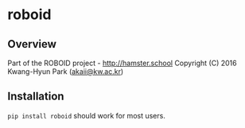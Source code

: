 # roboid

## Overview
Part of the ROBOID project - http://hamster.school
Copyright (C) 2016 Kwang-Hyun Park (akaii@kw.ac.kr)

## Installation
``pip install roboid`` should work for most users.
